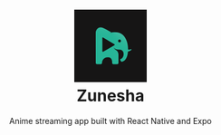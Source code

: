 <h1 align="center">
  <img src="./assets/Zunisha.png" alt="uwumi" width="128" />
  <br />
  Zunesha
</h1>

<p align="center">
  Anime streaming app built with React Native and Expo
</p>

